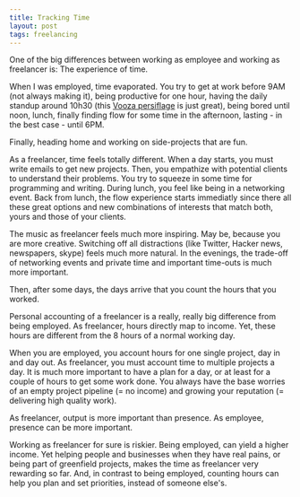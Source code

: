 ```yaml
---
title: Tracking Time
layout: post
tags: freelancing
---
```

One of the big differences between working as employee and working as freelancer is: The experience of time.

When I was employed, time evaporated. You try to get at work before 9AM (not always making it), being productive for one hour, having the daily standup around 10h30 (this [Vooza persiflage](http://vooza.com/videos/standup-meetings/) is just great), being bored until noon, lunch, finally finding flow for some time in the afternoon, lasting - in the best case - until 6PM.

Finally, heading home and working on side-projects that are fun.

As a freelancer, time feels totally different. When a day starts, you must write emails to get new projects. Then, you empathize with potential clients to understand their problems. You try to squeeze in some time for programming and writing. During lunch, you feel like being in a networking event. Back from lunch, the flow experience starts immediatly since there all these great options and new combinations of interests that match both, yours and those of your clients.

The music as freelancer feels much more inspiring. May be, because you are more creative. Switching off all distractions (like Twitter, Hacker news, newspapers, skype) feels much more natural. In the evenings, the trade-off of networking events and private time and important time-outs is much more important.

Then, after some days, the days arrive that you count the hours that you worked.

Personal accounting of a freelancer is a really, really big difference from being employed. As freelancer, hours directly map to income. Yet, these hours are different from the 8 hours of a normal working day. 

When you are employed, you account hours for one single project, day in and day out. As freelancer, you must account time to multiple projects a day. It is much more important to have a plan for a day, or at least for a couple of hours to get some work done. You always have the base worries of an empty project pipeline (= no income) and growing your reputation (= delivering high quality work).

As freelancer, output is more important than presence. As employee, presence can be more important.

Working as freelancer for sure is riskier. Being employed, can yield a higher income. Yet helping people and businesses when they have real pains, or being part of greenfield projects, makes the time as freelancer very rewarding so far. And, in contrast to being employed, counting hours can help you plan and set priorities, instead of someone else's.
